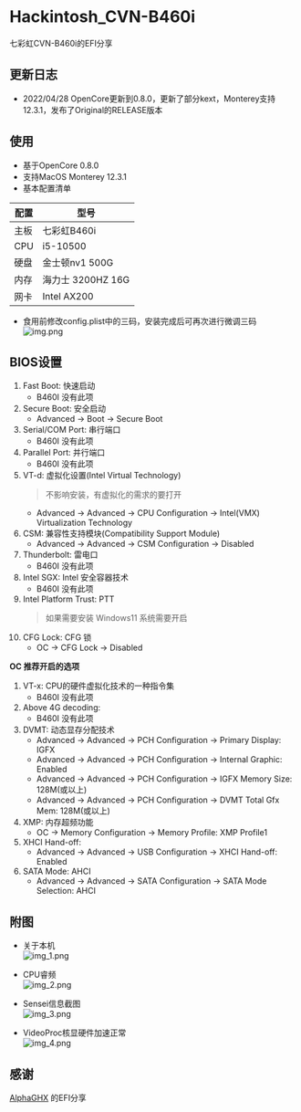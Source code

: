 # Hackintosh_CVN-B460i
七彩虹CVN-B460i的EFI分享

## 更新日志
* 2022/04/28 OpenCore更新到0.8.0，更新了部分kext，Monterey支持12.3.1，发布了Original的RELEASE版本

## 使用
* 基于OpenCore 0.8.0  
* 支持MacOS Monterey 12.3.1  
* 基本配置清单  

| 配置  | 型号             |
|-----|----------------|
| 主板  | 七彩虹B460i       |
| CPU | i5-10500       |
| 硬盘  | 金士顿nv1 500G    |
| 内存  | 海力士 3200HZ 16G |
| 网卡  | Intel AX200    |

* 食用前修改config.plist中的三码，安装完成后可再次进行微调三码  
![img.png](img.png)

## BIOS设置
1. Fast Boot: 快速启动
   - B460I 没有此项
2. Secure Boot: 安全启动
   - Advanced -> Boot -> Secure Boot
3. Serial/COM Port: 串行端口
   - B460I 没有此项
4. Parallel Port: 并行端口
   - B460I 没有此项
5. VT-d: 虚拟化设置(Intel Virtual Technology)
   > 不影响安装，有虚拟化的需求的要打开
   - Advanced -> Advanced -> CPU Configuration -> Intel(VMX) Virtualization Technology
6. CSM: 兼容性支持模块(Compatibility Support Module)
   - Advanced -> Advanced -> CSM Configuration -> Disabled
7. Thunderbolt: 雷电口
   - B460I 没有此项
8. Intel SGX: Intel 安全容器技术
   - B460I 没有此项
9. Intel Platform Trust: PTT
   > 如果需要安装 Windows11 系统需要开启
10. CFG Lock: CFG 锁
    - OC -> CFG Lock -> Disabled

**OC 推荐开启的选项**
1. VT-x: CPU的硬件虚拟化技术的一种指令集
   - B460I 没有此项
2. Above 4G decoding: 
   - B460I 没有此项
3. DVMT: 动态显存分配技术
   - Advanced -> Advanced -> PCH Configuration -> Primary Display: IGFX
   - Advanced -> Advanced -> PCH Configuration -> Internal Graphic: Enabled
   - Advanced -> Advanced -> PCH Configuration -> IGFX Memory Size: 128M(或以上)
   - Advanced -> Advanced -> PCH Configuration -> DVMT Total Gfx Mem: 128M(或以上)
4. XMP: 内存超频功能
   - OC -> Memory Configuration -> Memory Profile: XMP Profile1
5. XHCI Hand-off:
   - Advanced -> Advanced -> USB Configuration -> XHCI Hand-off: Enabled
6. SATA Mode: AHCI
   - Advanced -> Advanced -> SATA Configuration -> SATA Mode Selection: AHCI

## 附图
* 关于本机  
![img_1.png](img_1.png)  

* CPU睿频  
![img_2.png](img_2.png)

* Sensei信息截图  
![img_3.png](img_3.png)

* VideoProc核显硬件加速正常  
![img_4.png](img_4.png)


## 感谢
[AlphaGHX](https://github.com/AlphaGHX/Hackintosh-CVN-b460i-efi) 的EFI分享